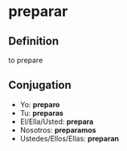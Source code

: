 # preparar

## Definition
to prepare

## Conjugation

- Yo: **preparo**
- Tu: **preparas**
- El/Ella/Usted: **prepara**
- Nosotros: **preparamos**
- Ustedes/Ellos/Ellas: **preparan**
